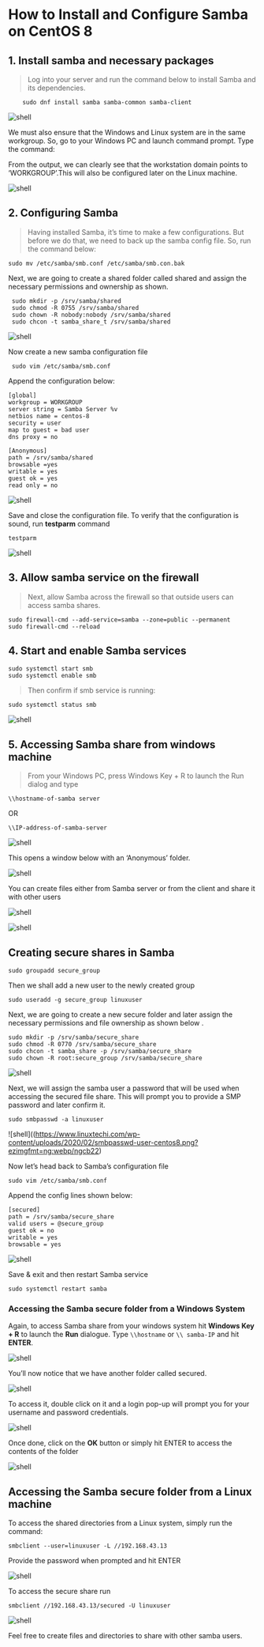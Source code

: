 # How to Install and Configure Samba on CentOS 8

## 1. Install samba and necessary packages

> Log into your server and run the command below to install Samba and its dependencies.

```shell  
    sudo dnf install samba samba-common samba-client
```

![shell](https://www.linuxtechi.com/wp-content/uploads/2020/02/install-samba-using-dnf.png?ezimgfmt=ng%3Awebp%2Fngcb22%2Frs%3Adevice%2Frscb22-1)

We must also ensure that the Windows and Linux system are in the same workgroup. So, go to your Windows PC and launch command prompt. Type the command:

From the output, we can clearly see that the workstation domain points to ‘WORKGROUP’.This will also be configured later on the Linux machine.

![shell](https://www.linuxtechi.com/wp-content/uploads/2020/02/net-config-windows-system.png?ezimgfmt=ng:webp/ngcb22)

## 2. Configuring Samba

> Having installed Samba, it’s time to make a few configurations. But before we do that, we need to back up the samba config file. So, run the command below:

```shell
sudo mv /etc/samba/smb.conf /etc/samba/smb.con.bak
```

Next, we are going to create a shared folder called shared and assign the necessary permissions and ownership as shown.

```shell
 sudo mkdir -p /srv/samba/shared
 sudo chmod -R 0755 /srv/samba/shared
 sudo chown -R nobody:nobody /srv/samba/shared
 sudo chcon -t samba_share_t /srv/samba/shared
```

![shell](https://www.linuxtechi.com/wp-content/uploads/2020/02/samba-folder-selinux-rules-768x311.png?ezimgfmt=ng:webp/ngcb22)

Now create a new samba configuration file

```Shell
 sudo vim /etc/samba/smb.conf
```

Append the configuration below:

```Conf
[global]
workgroup = WORKGROUP
server string = Samba Server %v
netbios name = centos-8
security = user
map to guest = bad user
dns proxy = no

[Anonymous]
path = /srv/samba/shared
browsable =yes
writable = yes
guest ok = yes
read only = no
```

![shell](https://www.linuxtechi.com/wp-content/uploads/2020/02/anonymous-samba-share-centos8-768x328.png?ezimgfmt=ng:webp/ngcb22)

Save and close the configuration file. To verify that the configuration is sound, run __testparm__ command

```Shell
testparm
```

![shell](https://www.linuxtechi.com/wp-content/uploads/2020/02/testparm-samba-centos8-768x473.png?ezimgfmt=ng:webp/ngcb22)

## 3. Allow samba service on the firewall

> Next, allow Samba across the firewall so that outside users can access samba shares.

```Shell
sudo firewall-cmd --add-service=samba --zone=public --permanent
sudo firewall-cmd --reload
```

## 4. Start and enable Samba services

```Shell
sudo systemctl start smb
sudo systemctl enable smb
```

> Then confirm if smb service is running:

```Shell
sudo systemctl status smb
```

![shell](https://www.linuxtechi.com/wp-content/uploads/2020/02/nmb-service-status-centos8-768x315.png?ezimgfmt=ng:webp/ngcb22)

## 5. Accessing Samba share from windows machine

> From your Windows PC, press Windows Key + R to launch the Run dialog and type

`\\hostname-of-samba server`

OR

`\\IP-address-of-samba-server`

![shell](https://www.linuxtechi.com/wp-content/uploads/2020/02/run-samba-share-windows.png?ezimgfmt=ng:webp/ngcb22)

This opens a window below with an ‘Anonymous’ folder.

![shell](https://www.linuxtechi.com/wp-content/uploads/2020/02/anonymous-samba-share-windows.png)

You can create files either from Samba server or from the client and share it with other users

![shell](https://www.linuxtechi.com/wp-content/uploads/2020/02/create-folder-files-samba-share-768x153.png?ezimgfmt=ng:webp/ngcb22)

![shell](https://www.linuxtechi.com/wp-content/uploads/2020/02/Files-anonymous-samba-share.png)

## Creating secure shares in Samba

```Shell
sudo groupadd secure_group
```

Then we shall add a new user to the newly created group

```Shell
sudo useradd -g secure_group linuxuser
```

Next, we are going to create a new secure folder and later assign the necessary permissions and file ownership as shown below .

```Shell
sudo mkdir -p /srv/samba/secure_share
sudo chmod -R 0770 /srv/samba/secure_share
sudo chcon -t samba_share -p /srv/samba/secure_share
sudo chown -R root:secure_group /srv/samba/secure_share
```

![shell](https://www.linuxtechi.com/wp-content/uploads/2020/02/Secure-Samba-permissions-selinux-768x207.png?ezimgfmt=ng:webp/ngcb22)

Next, we will assign the samba user a password that will be used when accessing the secured file share. This will prompt you to provide a SMP password and later confirm it.

```Shell
sudo smbpasswd -a linuxuser
```

![shell]((https://www.linuxtechi.com/wp-content/uploads/2020/02/smbpasswd-user-centos8.png?ezimgfmt=ng:webp/ngcb22)


Now let’s head back to Samba’s configuration file

```Shell
sudo vim /etc/samba/smb.conf
```

Append the config lines shown below:

```Conf
[secured]
path = /srv/samba/secure_share
valid users = @secure_group
guest ok = no
writable = yes
browsable = yes
```

![shell](https://www.linuxtechi.com/wp-content/uploads/2020/02/secure-samba-share-smb-conf-centos8.png?ezimgfmt=ng:webp/ngcb22)

Save & exit and then restart Samba service

```Shell
sudo systemctl restart samba
```

### Accessing the Samba secure folder from a Windows System

Again, to access Samba share from your windows system hit **Windows Key + R** to launch the **Run** dialogue. Type `\\hostname` or `\\ samba-IP` and hit **ENTER**.

![shell](https://www.linuxtechi.com/wp-content/uploads/2020/02/run-secure-samba-share-windows.png?ezimgfmt=ng:webp/ngcb22)

You’ll now notice that we have another folder called secured.

![shell](https://www.linuxtechi.com/wp-content/uploads/2020/02/Secure-Samba-Share-Windows-768x501.png?ezimgfmt=ng:webp/ngcb22)

To access it, double click on it and a login pop-up will prompt you for your username and password credentials.

![shell](https://www.linuxtechi.com/wp-content/uploads/2020/02/Credentials-Secure-Samba-Windows-768x452.png?ezimgfmt=ng:webp/ngcb22)

Once done, click on the **OK** button or simply hit ENTER to access the contents of the folder

![shell](https://www.linuxtechi.com/wp-content/uploads/2020/02/Files-Secure-Samba-Share-Windows-768x501.png?ezimgfmt=ng:webp/ngcb22)

## Accessing the Samba secure folder from a Linux machine

To access the shared directories from a Linux system, simply run the command:

```Shell
smbclient --user=linuxuser -L //192.168.43.13
```

Provide the password when prompted and hit ENTER

![shell](https://www.linuxtechi.com/wp-content/uploads/2020/02/Smbclient-samba-share-list-linux.png?ezimgfmt=ng:webp/ngcb22)

To access the secure share run

```Shell
smbclient //192.168.43.13/secured -U linuxuser
```

![shell](https://www.linuxtechi.com/wp-content/uploads/2020/02/smbclient-access-secure-samba-share-linux-768x338.png?ezimgfmt=ng:webp/ngcb22)

Feel free to create files and directories to share with other samba users.